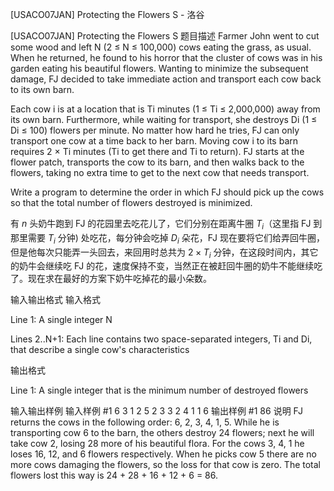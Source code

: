 



[USACO07JAN] Protecting the Flowers S - 洛谷














[USACO07JAN] Protecting the Flowers S
题目描述
Farmer John went to cut some wood and left N (2 ≤ N ≤ 100,000) cows eating the grass, as usual. When he returned, he found to his horror that the cluster of cows was in his garden eating his beautiful flowers. Wanting to minimize the subsequent damage, FJ decided to take immediate action and transport each cow back to its own barn.

Each cow i is at a location that is Ti minutes (1 ≤ Ti ≤ 2,000,000) away from its own barn. Furthermore, while waiting for transport, she destroys Di (1 ≤ Di ≤ 100) flowers per minute. No matter how hard he tries, FJ can only transport one cow at a time back to her barn. Moving cow i to its barn requires 2 × Ti minutes (Ti to get there and Ti to return). FJ starts at the flower patch, transports the cow to its barn, and then walks back to the flowers, taking no extra time to get to the next cow that needs transport.

Write a program to determine the order in which FJ should pick up the cows so that the total number of flowers destroyed is minimized.

有 $n$ 头奶牛跑到 FJ 的花园里去吃花儿了，它们分别在距离牛圈 $T_i$（这里指 FJ 到那里需要 $T_i$ 分钟) 处吃花，每分钟会吃掉 $D_i$ 朵花，FJ 现在要将它们给弄回牛圈，但是他每次只能弄一头回去，来回用时总共为 $2 \times T_i$ 分钟，在这段时间内，其它的奶牛会继续吃 FJ 的花，速度保持不变，当然正在被赶回牛圈的奶牛不能继续吃了。现在求在最好的方案下奶牛吃掉花的最小朵数。

输入输出格式
输入格式

Line 1: A single integer N


Lines 2..N+1: Each line contains two space-separated integers, Ti and Di, that describe a single cow's characteristics

输出格式

Line 1: A single integer that is the minimum number of destroyed flowers

输入输出样例
输入样例 #1
6
3 1
2 5
2 3
3 2
4 1
1 6
输出样例 #1
86
说明
FJ returns the cows in the following order: 6, 2, 3, 4, 1, 5. While he is transporting cow 6 to the barn, the others destroy 24 flowers; next he will take cow 2, losing 28 more of his beautiful flora. For the cows 3, 4, 1 he loses 16, 12, and 6 flowers respectively. When he picks cow 5 there are no more cows damaging the flowers, so the loss for that cow is zero. The total flowers lost this way is 24 + 28 + 16 + 12 + 6 = 86.







